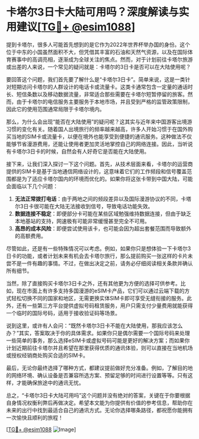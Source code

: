 # 卡塔尔3日卡大陆可用吗？深度解读与实用建议[[TG💪+ @esim1088](https://t.me/s/esim1088)]

提到卡塔尔，很多人可能首先想到的是它作为2022年世界杯举办国的身份。这个位于中东的小国虽然面积不大，但凭借其丰富的石油和天然气资源，以及在国际体育赛事中的高调亮相，逐渐成为全球关注的焦点。然而，对于计划前往卡塔尔旅游或出差的人来说，一个常见的疑问就是：卡塔尔的3日卡是否可以在大陆使用呢？

要回答这个问题，我们首先要了解什么是“卡塔尔3日卡”。简单来说，这是一类针对短期访问卡塔尔的人群设计的电话卡或流量卡。这类卡通常包含一定量的通话时长、短信条数以及移动数据流量，非常适合那些需要在卡塔尔短暂停留的旅客。然而，由于卡塔尔的电信服务主要服务于本地市场，并且受到严格的监管政策限制，因此它的使用范围通常局限于卡塔尔境内。

那么，为什么会出现“能否在大陆使用”的疑问呢？这其实与近年来中国游客出境游习惯的变化有关。随着国人出境旅行的频率越来越高，许多人开始习惯于在国外购买当地的SIM卡或流量卡，以便在境外也能享受到便捷的通讯服务。这种做法不仅能够节省漫游费用，还能让使用者更加灵活地掌控自己的网络连接。因此，当听说有卡塔尔3日卡的时候，自然会有人好奇它是否能在大陆使用。

接下来，让我们深入探讨一下这个问题。首先，从技术层面来看，卡塔尔的运营商提供的SIM卡是基于当地通信网络设计的，这意味着它们的工作频段和信号覆盖范围都是为了适应卡塔尔国内的环境而优化的。如果你将这张卡带到中国大陆，可能会面临以下几个问题：

1. **无法正常拨打电话**：由于两地之间的频段差异以及国际漫游协议的不同，卡塔尔3日卡很可能在大陆无法接收到信号，导致电话功能失效。
2. **数据连接不稳定**：即便部分卡可能在某些区域勉强维持数据连接，但由于缺乏本地基站的支持，网速极有可能非常缓慢甚至完全不可用。
3. **高昂的成本风险**：即便尝试使用该卡，也可能会因为超出套餐范围而导致额外的高额费用。

尽管如此，还是有一些特殊情况可以考虑。例如，如果你只是想体验一下卡塔尔3日卡的功能，或者计划未来有机会去卡塔尔旅行，那么提前购买一张这样的卡片未尝不是一件有趣的事情。不过，在做出决定之前，请务必仔细阅读相关条款并确认所有细节。

当然，除了直接购买卡塔尔3日卡之外，还有其他更为方便的选择可供参考。比如，现在市面上有许多支持多国漫游的eSIM卡产品，它们可以通过云端下载的方式轻松切换不同的国家和地区，无需更换实体SIM卡即可享受无缝衔接的服务。此外，还有一些第三方平台提供虚拟号码租赁服务，用户只需支付少量费用就能获得一个临时的国际号码，适用于接收验证码等场景。

说到这里，或许有人会问：“既然卡塔尔3日卡不能在大陆使用，那我应该怎么办？”其实，答案取决于你的具体需求。如果你只是偶尔需要一个国际号码来处理一些简单的事务，那么选择eSIM卡或虚拟号码可能是更好的解决方案；而如果你计划近期前往卡塔尔并且希望在那里获得优质的通讯体验，则可以直接在当地机场或授权经销商处购买合适的SIM卡。

最后，无论你最终选择了哪种方式，都建议提前做好充分准备。例如，了解目的地的网络环境、确认设备是否兼容所选方案、预留足够的时间进行设置等等。只有这样，才能确保旅途中的通讯无忧。

总之，“卡塔尔3日卡大陆可用吗”这个问题并没有绝对的答案，关键在于你要根据自身情况权衡利弊后再做决定。希望本文能为你提供有价值的参考信息，帮助你在未来的出行中找到最适合自己的通讯方式。无论你选择哪条路径，都祝愿你能拥有一次愉快且顺利的旅程！

[[TG💪+ @esim1088](https://t.me/s/esim1088) ![Image](https://i.postimg.cc/4NQfJmqS/Snipaste-2025-05-13-00-14-12.png)]